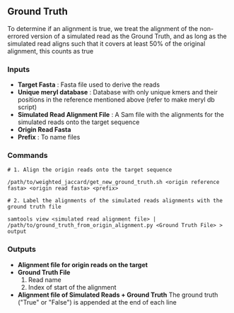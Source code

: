 ## Ground Truth
To determine if an alignment is true, we treat the alignment of the non-errored version of a simulated read as the Ground Truth, and as long as the simulated read aligns such that it covers at least 50% of the original alignment, this counts as true

### Inputs
- **Target Fasta** : Fasta file used to derive the reads
- **Unique meryl database** : Database with only unique kmers and their positions in the reference mentioned above (refer to make meryl db script)
- **Simulated Read Alignment File** : A Sam file with the alignments for the simulated reads onto the target sequence
- **Origin Read Fasta**
- **Prefix** : To name files

### Commands
```
# 1. Align the origin reads onto the target sequence

/path/to/weighted_jaccard/get_new_ground_truth.sh <origin reference fasta> <origin read fasta> <prefix> 

# 2. Label the alignments of the simulated reads alignments with the ground truth file

samtools view <simulated read alignment file> | /path/to/ground_truth_from_origin_alignment.py <Ground Truth File> > output
```
### Outputs
- **Alignment file for origin reads on the target**
- **Ground Truth File**
  1. Read name
  2. Index of start of the alignment
- **Alignment file of Simulated Reads + Ground Truth** The ground truth ("True" or "False") is appended at the end of each line
